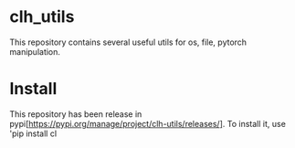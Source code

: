 # clh_utils
This repository contains several useful utils for os, file, pytorch manipulation.

# Install
This repository has been release in pypi[https://pypi.org/manage/project/clh-utils/releases/].
To install it, use 'pip install cl
